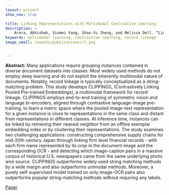 ```yaml
---
layout: project
show_nav: true

title: Linking Representations with Multimodal Contrastive Learning
description: >
    Arora, Abhishek, Xinmei Yang, Shao-Yu Jheng, and Melissa Dell. “Linking Representations with Multimodal Contrastive Learning," [Paper](https://scholar.harvard.edu/sites/scholar.harvard.edu/files/dell/files/rl.pdf)
keywords: multimodal learning, contrastive learning, record linkage
image_small: /assets/publications/rl.png


---
```




**Abstract:** Many applications require grouping instances contained in diverse document datasets into classes. Most widely used methods do not employ deep learning and do not exploit the inherently multimodal nature of documents. Notably, record linkage is typically conceptualized as a string-matching problem. This study develops CLIPPINGS, (Contrastively Linking Pooled Pre-trained Embeddings), a multimodal framework for record linkage. CLIPPINGS employs end-to-end training of symmetric vision and language bi-encoders, aligned through contrastive language-image pre-training, to learn a metric space where the pooled image-text representation for a given instance is close to representations in the same class and distant from representations in different classes. At inference time, instances can be linked by retrieving their nearest neighbor from an offline exemplar embedding index or by clustering their representations. The study examines two challenging applications: constructing comprehensive supply chains for mid-20th century Japan through linking firm level financial records - with each firm name represented by its crop in the document image and the corresponding OCR - and detecting which image-caption pairs in a massive corpus of historical U.S. newspapers came from the same underlying photo wire source. CLIPPINGS outperforms widely used string matching methods by a wide margin and also outperforms unimodal methods. Moreover, a purely self-supervised model trained on only image-OCR pairs also outperforms popular string-matching methods without requiring any labels. 

[Paper](https://scholar.harvard.edu/sites/scholar.harvard.edu/files/dell/files/rl.pdf)